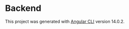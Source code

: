 # Backend

This project was generated with [Angular CLI](https://github.com/angular/angular-cli) version 14.0.2.
